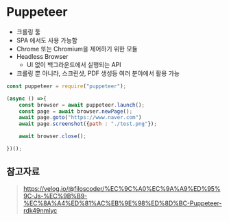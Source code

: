 # Puppeteer

- 크롤링 툴
- SPA 에서도 사용 가능함
- Chrome 또는 Chromium을 제어하기 위한 모듈
- Headless Browser
  - UI 없이 백그라운드에서 실행되는 API
- 크롤링 뿐 아니라, 스크린샷, PDF 생성등 여러 분야에서 활용 가능

```js
const puppeteer = require("puppeteer");

(async () =>{
    const browser = await puppeteer.launch();
    const page = await browser.newPage();
    await page.goto("https://www.naver.com")
    await page.screenshot({path : "./test.png"});

    await browser.close();

})();
```





## 참고자료

> https://velog.io/@filoscoder/%EC%9C%A0%EC%9A%A9%ED%95%9C-Js-%EC%9B%B9-%EC%8A%A4%ED%81%AC%EB%9E%98%ED%8D%BC-Puppeteer-rdk49nmlyc
>
> 